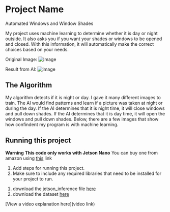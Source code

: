 # Project Name
Automated Windows and Window Shades

My project uses machine learning to determine whether it is day or night outside. It also asks you if you want your shades or windows to be opened and closed. With this information, it will automatically make the correct choices based on your needs.

Original Image:
![image](https://github.com/Matrixmli/AutoShadesWindows/assets/78279532/0adf8b5f-52c0-413e-9e41-9b224d46470f)

Result from AI:
![image](https://github.com/Matrixmli/AutoShadesWindows/assets/78279532/9d951e30-6b16-499f-8ce1-006b678805b7)

## The Algorithm
My algorithm detects if it is night or day. I gave it many different images to train. The AI would find patterns and learn if a picture was taken at night or during the day. If the AI determines that it is night time, it will close windows and pull down shades. If the AI determines that it is day time, it will open the windows and pull down shades. Below, there are a few images that show how confindent my program is with machine learning.


## Running this project

**Warning**
**This code only works with Jetson Nano**
You can buy one from amazon using [this](https://www.amazon.com/NVIDIA-Jetson-Nano-Developer-945-13450-0000-100/dp/B084DSDDLT/ref=asc_df_B084DSDDLT/?tag=hyprod-20&linkCode=df0&hvadid=416652333997&hvpos=&hvnetw=g&hvrand=2605406615134929580&hvpone=&hvptwo=&hvqmt=&hvdev=c&hvdvcmdl=&hvlocint=&hvlocphy=1018145&hvtargid=pla-893453703291&psc=1&tag=&ref=&adgrpid=100759324064&hvpone=&hvptwo=&hvadid=416652333997&hvpos=&hvnetw=g&hvrand=2605406615134929580&hvqmt=&hvdev=c&hvdvcmdl=&hvlocint=&hvlocphy=1018145&hvtargid=pla-893453703291) link

1. Add steps for running this project.
2. Make sure to include any required libraries that need to be installed for your project to run.

1) download the jetson_inference file [here](https://github.com/dusty-nv/jetson-inference.git)
2) download the dataset [here](https://www.kaggle.com/datasets/heonh0/daynight-cityview?resource=download)


[View a video explanation here](video link)
